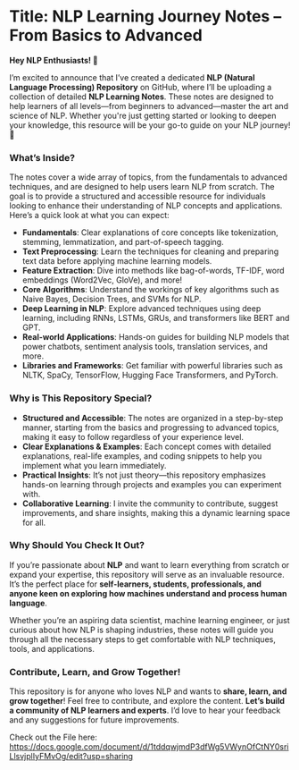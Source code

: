 # Title:  NLP  Learning Journey Notes – From Basics to Advanced

**Hey NLP Enthusiasts! 🌟**

I’m excited to announce that I’ve created a dedicated **NLP (Natural Language Processing) Repository** on GitHub, where I’ll be uploading a collection of detailed **NLP Learning Notes**. These notes are designed to help learners of all levels—from beginners to advanced—master the art and science of NLP. Whether you're just getting started or looking to deepen your knowledge, this resource will be your go-to guide on your NLP journey! 🚀

### What’s Inside?
The notes cover a wide array of topics, from the fundamentals to advanced techniques, and are designed to help users learn NLP from scratch. The goal is to provide a structured and accessible resource for individuals looking to enhance their understanding of NLP concepts and applications. Here’s a quick look at what you can expect:

- **Fundamentals**: Clear explanations of core concepts like tokenization, stemming, lemmatization, and part-of-speech tagging.
- **Text Preprocessing**: Learn the techniques for cleaning and preparing text data before applying machine learning models.
- **Feature Extraction**: Dive into methods like bag-of-words, TF-IDF, word embeddings (Word2Vec, GloVe), and more!
- **Core Algorithms**: Understand the workings of key algorithms such as Naive Bayes, Decision Trees, and SVMs for NLP.
- **Deep Learning in NLP**: Explore advanced techniques using deep learning, including RNNs, LSTMs, GRUs, and transformers like BERT and GPT.
- **Real-world Applications**: Hands-on guides for building NLP models that power chatbots, sentiment analysis tools, translation services, and more.
- **Libraries and Frameworks**: Get familiar with powerful libraries such as NLTK, SpaCy, TensorFlow, Hugging Face Transformers, and PyTorch.

### Why is This Repository Special?
- **Structured and Accessible**: The notes are organized in a step-by-step manner, starting from the basics and progressing to advanced topics, making it easy to follow regardless of your experience level.
- **Clear Explanations & Examples**: Each concept comes with detailed explanations, real-life examples, and coding snippets to help you implement what you learn immediately.
- **Practical Insights**: It’s not just theory—this repository emphasizes hands-on learning through projects and examples you can experiment with.
- **Collaborative Learning**: I invite the community to contribute, suggest improvements, and share insights, making this a dynamic learning space for all.

### Why Should You Check It Out?
If you’re passionate about **NLP** and want to learn everything from scratch or expand your expertise, this repository will serve as an invaluable resource. It’s the perfect place for **self-learners, students, professionals, and anyone keen on exploring how machines understand and process human language**.

Whether you’re an aspiring data scientist, machine learning engineer, or just curious about how NLP is shaping industries, these notes will guide you through all the necessary steps to get comfortable with NLP techniques, tools, and applications.

### Contribute, Learn, and Grow Together!
This repository is for anyone who loves NLP and wants to **share, learn, and grow together**! Feel free to  contribute, and explore the content. **Let’s build a community of NLP learners and experts**. I’d love to hear your feedback and any suggestions for future improvements. 

Check out the File here: https://docs.google.com/document/d/1tddqwjmdP3dfWg5VWynOfCtNY0sriLlsvjplIyFMvOg/edit?usp=sharing 


